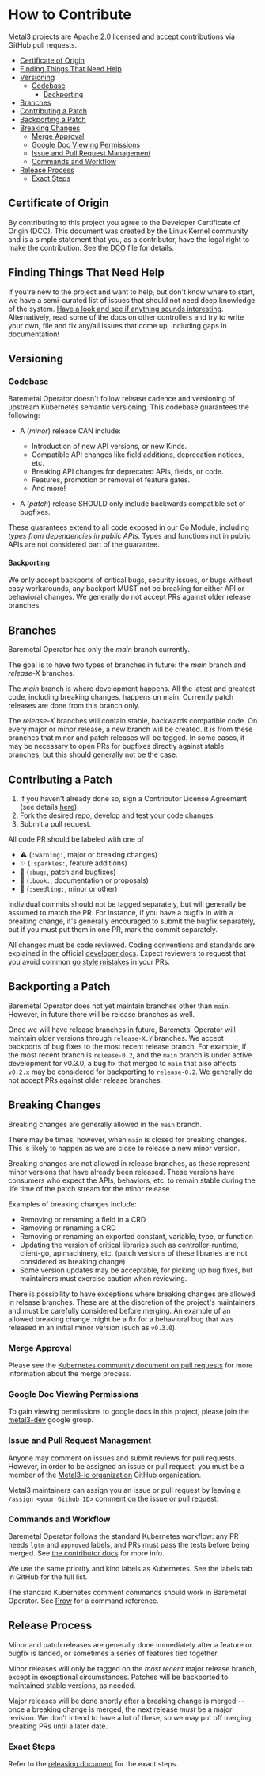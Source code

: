 # How to Contribute

Metal3 projects are [Apache 2.0 licensed](LICENSE) and accept contributions via
GitHub pull requests.

<!-- START doctoc generated TOC please keep comment here to allow auto update -->
<!-- DON'T EDIT THIS SECTION, INSTEAD RE-RUN doctoc TO UPDATE -->

- [Certificate of Origin](#certificate-of-origin)
- [Finding Things That Need Help](#finding-things-that-need-help)
- [Versioning](#versioning)
   - [Codebase](#codebase)
      - [Backporting](#backporting)
- [Branches](#branches)
- [Contributing a Patch](#contributing-a-patch)
- [Backporting a Patch](#backporting-a-patch)
- [Breaking Changes](#breaking-changes)
   - [Merge Approval](#merge-approval)
   - [Google Doc Viewing Permissions](#google-doc-viewing-permissions)
   - [Issue and Pull Request Management](#issue-and-pull-request-management)
   - [Commands and Workflow](#commands-and-workflow)
- [Release Process](#release-process)
   - [Exact Steps](#exact-steps)

<!-- END doctoc generated TOC please keep comment here to allow auto update -->

## Certificate of Origin

By contributing to this project you agree to the Developer Certificate of
Origin (DCO). This document was created by the Linux Kernel community and is a
simple statement that you, as a contributor, have the legal right to make the
contribution. See the [DCO](DCO) file for details.

## Finding Things That Need Help

If you're new to the project and want to help, but don't know where to start, we
have a semi-curated list of issues that
should not need deep knowledge of the system. [Have a look and see if anything
sounds interesting](https://github.com/metal3-io/baremetal-operator/issues?q=is%3Aopen+is%3Aissue+label%3A%22good+first+issue%22).
Alternatively, read some of the docs on other controllers and try to write your
own, file and fix any/all issues that come up, including gaps in documentation!

## Versioning

### Codebase

Baremetal Operator doesn't follow release cadence and versioning of upstream Kubernetes semantic versioning. This codebase guarantees the following:

- A (*minor*) release CAN include:
   - Introduction of new API versions, or new Kinds.
   - Compatible API changes like field additions, deprecation notices, etc.
   - Breaking API changes for deprecated APIs, fields, or code.
   - Features, promotion or removal of feature gates.
   - And more!

- A (*patch*) release SHOULD only include backwards compatible set of bugfixes.

These guarantees extend to all code exposed in our Go Module, including
*types from dependencies in public APIs*.
Types and functions not in public APIs are not considered part of the guarantee.

#### Backporting

We only accept backports of critical bugs, security issues, or bugs without easy workarounds, any
backport MUST not be breaking for either API or behavioral changes.
We generally do not accept PRs against older release branches.

## Branches

Baremetal Operator has only the *main* branch currently.

The goal is to have two types of branches in future: the *main* branch and *release-X* branches.

The *main* branch is where development happens. All the latest and
greatest code, including breaking changes, happens on main. Currently patch releases are done from this branch
only.

The *release-X* branches will contain stable, backwards compatible code. On every
major or minor release, a new branch will be created. It is from these
branches that minor and patch releases will be tagged. In some cases, it may
be necessary to open PRs for bugfixes directly against stable branches, but
this should generally not be the case.

## Contributing a Patch

1. If you haven't already done so, sign a Contributor License Agreement (see
   details [here](https://github.com/kubernetes/community/blob/master/CLA.md)).
1. Fork the desired repo, develop and test your code changes.
1. Submit a pull request.

All code PR should be labeled with one of

- ⚠️ (`:warning:`, major or breaking changes)
- ✨ (`:sparkles:`, feature additions)
- 🐛 (`:bug:`, patch and bugfixes)
- 📖 (`:book:`, documentation or proposals)
- 🌱 (`:seedling:`, minor or other)

Individual commits should not be tagged separately, but will generally be
assumed to match the PR. For instance, if you have a bugfix in with
a breaking change, it's generally encouraged to submit the bugfix
separately, but if you must put them in one PR, mark the commit
separately.

All changes must be code reviewed. Coding conventions and standards are
explained in the official [developer
docs](https://github.com/kubernetes/community/tree/master/contributors/devel).
Expect reviewers to request that you
avoid common [go style
mistakes](https://github.com/golang/go/wiki/CodeReviewComments) in your PRs.

## Backporting a Patch

Baremetal Operator does not yet maintain branches other than `main`. However, in future there will be
release branches as well.

Once we will have release branches in future, Baremetal Operator will maintain older versions through `release-X.Y` branches. We accept backports of bug fixes to the most recent
release branch. For example, if the most recent branch is `release-0.2`, and the
`main` branch is under active
development for v0.3.0, a bug fix that merged to `main` that also affects
`v0.2.x` may be considered for backporting
to `release-0.2`. We generally do not accept PRs against older release branches.

## Breaking Changes

Breaking changes are generally allowed in the `main` branch.

There may be times, however, when `main` is closed for breaking changes. This
is likely to happen as we are close to release a new minor version.

Breaking changes are not allowed in release branches, as these represent minor
versions that have already been released.
These versions have consumers who expect the APIs, behaviors, etc. to remain
stable during the life time of the patch stream for the minor release.

Examples of breaking changes include:

- Removing or renaming a field in a CRD
- Removing or renaming a CRD
- Removing or renaming an exported constant, variable, type, or function
- Updating the version of critical libraries such as controller-runtime,
  client-go, apimachinery, etc. (patch versions of these libraries are not considered as breaking change)
- Some version updates may be acceptable, for picking up bug fixes, but
  maintainers must exercise caution when reviewing.

There is possibility to have exceptions where breaking changes are allowed in
release branches. These are at the discretion of the project's maintainers, and
must be carefully considered before merging. An example of an allowed
breaking change might be a fix for a behavioral bug that was released in an
initial minor version (such as `v0.3.0`).

### Merge Approval

Please see the [Kubernetes community document on pull
requests](https://git.k8s.io/community/contributors/guide/pull-requests.md) for
more information about the merge process.

### Google Doc Viewing Permissions

To gain viewing permissions to google docs in this project, please join the
[metal3-dev](https://groups.google.com/forum/#!forum/metal3-dev) google
group.

### Issue and Pull Request Management

Anyone may comment on issues and submit reviews for pull requests. However, in
order to be assigned an issue or pull request, you must be a member of the
[Metal3-io organization](https://github.com/metal3-io) GitHub organization.

Metal3 maintainers can assign you an issue or pull request by leaving a
`/assign <your Github ID>` comment on the issue or pull request.

### Commands and Workflow

Baremetal Operator follows the standard Kubernetes workflow: any PR
needs `lgtm` and `approved` labels, and PRs must pass the tests before being merged.
See [the contributor docs](https://github.com/kubernetes/community/blob/master/contributors/guide/pull-requests.md#the-testing-and-merge-workflow) for more info.

We use the same priority and kind labels as Kubernetes. See the labels
tab in GitHub for the full list.

The standard Kubernetes comment commands should work in
Baremetal Operator. See [Prow](https://prow.apps.test.metal3.io/command-help)
for a command reference.

## Release Process

Minor and patch releases are generally done immediately after a feature or
bugfix is landed, or sometimes a series of features tied together.

Minor releases will only be tagged on the *most recent* major release
branch, except in exceptional circumstances. Patches will be backported
to maintained stable versions, as needed.

Major releases will be done shortly after a breaking change is merged -- once
a breaking change is merged, the next release *must* be a major revision.
We don't intend to have a lot of these, so we may put off merging breaking
PRs until a later date.

### Exact Steps

Refer to the [releasing document](./docs/releasing.md) for the exact steps.
